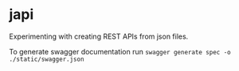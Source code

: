 # japi

Experimenting with creating REST APIs from json files.

To generate swagger documentation run `swagger generate spec -o ./static/swagger.json`

